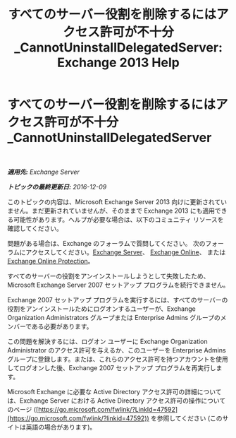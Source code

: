 ﻿---
title: 'すべてのサーバー役割を削除するにはアクセス許可が不十分_CannotUninstallDelegatedServer: Exchange 2013 Help'
TOCTitle: すべてのサーバー役割を削除するにはアクセス許可が不十分_CannotUninstallDelegatedServer
ms:assetid: 214ae6f3-15e7-4337-99e8-40f9547c8e0c
ms:mtpsurl: https://technet.microsoft.com/ja-jp/library/ms.exch.setupreadiness.cannotuninstalldelegatedserver(v=EXCHG.150)
ms:contentKeyID: 48269266
ms.date: 04/24/2018
mtps_version: v=EXCHG.150
ms.translationtype: HT
---

# すべてのサーバー役割を削除するにはアクセス許可が不十分\_CannotUninstallDelegatedServer

 

_**適用先:** Exchange Server_

_**トピックの最終更新日:** 2016-12-09_

このトピックの内容は、Microsoft Exchange Server 2013 向けに更新されていません。まだ更新されていませんが、そのままで Exchange 2013 にも適用できる可能性があります。ヘルプが必要な場合は、以下のコミュニティ リソースを確認してください。

問題がある場合は、Exchange のフォーラムで質問してください。 次のフォーラムにアクセスしてください。[Exchange Server](https://go.microsoft.com/fwlink/p/?linkid=60612)、 [Exchange Online](https://go.microsoft.com/fwlink/p/?linkid=267542)、 または [Exchange Online Protection](https://go.microsoft.com/fwlink/p/?linkid=285351)。

すべてのサーバーの役割をアンインストールしようとして失敗したため、Microsoft Exchange Server 2007 セットアップ プログラムを続行できません。

Exchange 2007 セットアップ プログラムを実行するには、すべてのサーバーの役割をアンインストールためにログオンするユーザーが、Exchange Organization Administrators グループまたは Enterprise Admins グループのメンバーである必要があります。

この問題を解決するには、ログオン ユーザーに Exchange Organization Administrator のアクセス許可を与えるか、このユーザーを Enterprise Admins グループに登録します。または、これらのアクセス許可を持つアカウントを使用してログオンした後、Exchange 2007 セットアップ プログラムを再実行します。

Microsoft Exchange に必要な Active Directory アクセス許可の詳細については、Exchange Server における Active Directory アクセス許可の操作についてのページ ([https://go.microsoft.com/fwlink/?LinkId=47592](https://go.microsoft.com/fwlink/?linkid=47592)) を参照してください (このサイトは英語の場合があります)。

